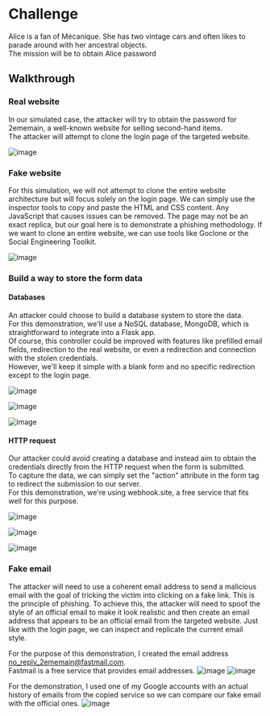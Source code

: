 
# Challenge
Alice is a fan of Mécanique. She has two vintage cars and often likes to parade around with her ancestral objects. <br>
The mission will be to obtain Alice password

## Walkthrough 

### Real website
In our simulated case, the attacker will try to obtain the password for 2ememain, a well-known website for selling second-hand items. <br> 
The attacker will attempt to clone the login page of the targeted website.

![image](https://github.com/AyraStelmaszewski/Cheatsheet-Phising/assets/68444023/6bd84a36-b455-4a44-b165-185b2b9d4121)

### Fake website
For this simulation, we will not attempt to clone the entire website architecture but will focus solely on the login page. We can simply use the inspector tools to copy and paste the HTML and CSS content. Any JavaScript that causes issues can be removed. The page may not be an exact replica, but our goal here is to demonstrate a phishing methodology. If we want to clone an entire website, we can use tools like Goclone or the Social Engineering Toolkit.

![image](https://github.com/AyraStelmaszewski/Cheatsheet-Phising/assets/68444023/211cb0c4-b230-4148-8fbc-f8577d35dd52)

### Build a way to store the form data

#### Databases
An attacker could choose to build a database system to store the data. <br>
For this demonstration, we'll use a NoSQL database, MongoDB, which is straightforward to integrate into a Flask app.<br>
Of course, this controller could be improved with features like prefilled email fields, redirection to the real website, or even a redirection and connection with the stolen credentials. <br> 
However, we'll keep it simple with a blank form and no specific redirection except to the login page.

![image](https://github.com/AyraStelmaszewski/Cheatsheet-Phising/assets/68444023/62fa94e3-1ab3-4aaf-ba56-370d88119280)

![image](https://github.com/AyraStelmaszewski/Cheatsheet-Phising/assets/68444023/da4e3c08-c4ac-4f4b-888e-3762cf44df49)

![image](https://github.com/AyraStelmaszewski/Cheatsheet-Phising/assets/68444023/e156242a-ffd5-41ef-95dd-dced4104aba6)


#### HTTP request
Our attacker could avoid creating a database and instead aim to obtain the credentials directly from the HTTP request when the form is submitted. <br>
To capture the data, we can simply set the "action" attribute in the form tag to redirect the submission to our server. <br> For this demonstration, we're using webhook.site, a free service that fits well for this purpose.

![image](https://github.com/AyraStelmaszewski/Cheatsheet-Phising/assets/68444023/05e88749-9bde-4596-95af-9143ad07dd44)

![image](https://github.com/AyraStelmaszewski/Cheatsheet-Phising/assets/68444023/b63e9fb0-7e67-4005-a405-e4250baccb87)

![image](https://github.com/AyraStelmaszewski/Cheatsheet-Phising/assets/68444023/57c5fcb2-7501-4575-82df-31ef0d3f3ad5)

### Fake email

The attacker will need to use a coherent email address to send a malicious email with the goal of tricking the victim into clicking on a fake link. This is the principle of phishing. To achieve this, the attacker will need to spoof the style of an official email to make it look realistic and then create an email address that appears to be an official email from the targeted website. Just like with the login page, we can inspect and replicate the current email style. <br>

For the purpose of this demonstration, I created the email address no_reply_2ememain@fastmail.com. <br>
Fastmail is a free service that provides email addresses.
![image](https://github.com/AyraStelmaszewski/Cheatsheet-Phising/assets/68444023/1b044da5-baba-40e7-b2c0-38326e62a0da)
![image](https://github.com/AyraStelmaszewski/Cheatsheet-Phising/assets/68444023/dc31f3e5-1811-44ea-beff-495c92cd0dbe)

For the demonstration, I used one of my Google accounts with an actual history of emails from the copied service so we can compare our fake email with the official ones.
![image](https://github.com/AyraStelmaszewski/Cheatsheet-Phising/assets/68444023/44823f2d-21a5-4aba-bb45-aa9a25a82ca6)



